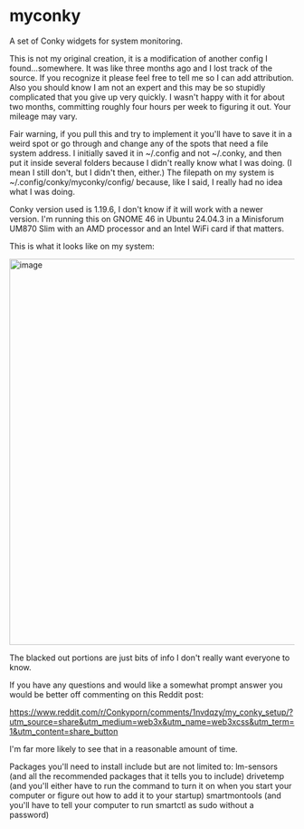 # myconky
A set of Conky widgets for system monitoring. 

This is not my original creation, it is a modification of another config I found...somewhere. It was like three months ago and I lost track of the source. If you recognize it please feel free to tell me so I can add attribution. Also you should know I am not an expert and this may be so stupidly complicated that you give up very quickly. I wasn't happy with it for about two months, committing roughly four hours per week to figuring it out. Your mileage may vary.

Fair warning, if you pull this and try to implement it you'll have to save it in a weird spot or go through and change any of the spots that need a file system address. I initially saved it in ~/.config and not ~/.conky, and then put it inside several folders because I didn't really know what I was doing. (I mean I still don't, but I didn't then, either.) The filepath on my system is ~/.config/conky/myconky/config/ because, like I said, I really had no idea what I was doing.

Conky version used is 1.19.6, I don't know if it will work with a newer version. I'm running this on GNOME 46 in Ubuntu 24.04.3 in a Minisforum UM870 Slim with an AMD processor and an Intel WiFi card if that matters.

This is what it looks like on my system:

<img width="1075" height="681" alt="image" src="https://github.com/user-attachments/assets/5fa18c3d-c930-4467-8005-4a33eab0e17d" />

The blacked out portions are just bits of info I don't really want everyone to know.

If you have any questions and would like a somewhat prompt answer you would be better off commenting on this Reddit post: 

https://www.reddit.com/r/Conkyporn/comments/1nvdqzy/my_conky_setup/?utm_source=share&utm_medium=web3x&utm_name=web3xcss&utm_term=1&utm_content=share_button

I'm far more likely to see that in a reasonable amount of time.

Packages you'll need to install include but are not limited to:
lm-sensors (and all the recommended packages that it tells you to include)
drivetemp (and you'll either have to run the command to turn it on when you start your computer or figure out how to add it to your startup)
smartmontools (and you'll have to tell your computer to run smartctl as sudo without a password) 
